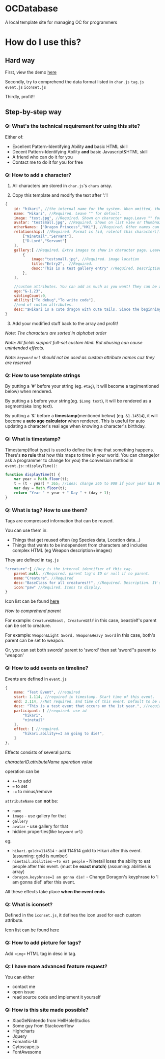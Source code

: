 # OCDatabase
A local template site for managing OC for programmers

# How do I use this?
## Hard way
First, view the demo [here](https://xiaogenintendo.github.io/OC-Database/)

Secondly, try to comprehend the data format listed in `char.js` `tag.js` `event.js` `iconset.js`

Thirdly, profit!!

## Step-by-step way
### Q: What's the technical requirement for using this site?
Either of:
- Excellent Pattern-Identifying Ability **and** basic HTML skill
- Decent Pattern-Identifying Ability **and** basic Javascript&HTML skill
- A friend who can do it for you
- Contact me to do it for you for free

### Q: How to add a character?
1. All characters are stored in `char.js`'s `chars` array.

2. Copy this template and modify the text after ':'!
```js
{
    id: "hikari", //the internal name for the system. When omitted, the id will be name
    name: "Hikari", //Required. Leave "" for default.
    image: "test.jpg", //Required. Shown on character page.Leave "" for default.
    avatar: "testsmall.jpg", //Required. Shown on list view or thumbnail.
    otherNames: ["Dragon Princess","HKL"], //Required. Other names can be found through search box. Leave it to [] when there's none
    relationship:[ //Required. Format is [id, role(of this character)]. Leave [] if none.
        ["Ninetail","Servant"],
        ["D.Lord","Servant"]
    ],
    gallery:[ //Required. Extra images to show in character page. Leave [] if none.
        {
            image:"testsmall.jpg", //Required. image location
            title:"Entry2",  //Required.
            desc:"This is a test gallery entry" //Required. Description/Comments.
        },
    ],

    //custom attributes. You can add as much as you want! They can be arrays, strings, template strings(mentioned below), numbers. They are shown in the character page.
    age:"&-1.23",
    siblingCount:0,
    ability:["To debug","To write code"],
    //end of custom attributes.
    desc:"$Hikari is a cute dragon with cute tails. Since the beginning of time, she was a servant for Ninetail.", //Required. Usually put at last.
}
```

3. Add your modified stuff back to the array and profit!

_Note: The characters are sorted in alphabet order_

_Note: All fields support full-set custom html. But abusing can cause unintended effects._

_Note: `keyword` `url` should not be used as custom attribute names cuz they are reserved_
### Q: How to use template strings
By putting a '#' before your string (eg. `#tag`), it will become a tag(mentioned below) when rendered.

By putting a `$` before your string(eg. `$Long text`), it will be rendered as a segment(aka long text).

By putting a '&' before a **timestamp**(mentioned below) (eg. `&1.14514`), it will become a **auto age calculator** when rendered. This is useful for auto updating a character's real age when knowing a character's birthday.

### Q: What is timestamp?
Timestamp(float type) is used to define the time that something happens. There's **no rule** that how this maps to time in your world. You can change(or ask a programmer to change for you) the conversion method in `event.js::displayTime()`:

```js
function displayTime(t) {
    var year = Math.floor(t);
    t = (t - year) * 365; //idea: change 365 to 900 if your year has 900 days!
    var day = Math.floor(t);
    return "Year " + year + " Day " + (day + 1);
}
```

### Q: What is tag? How to use them?
Tags are compressed information that can be reused.

You can use them in:
- Things that get reused often (eg Species data, Location data...)
- Things that wants to be independent from characters and includes complex HTML (eg Weapon description+images)

They are defined in `tag.js`

```js
"creature":{ //key is the internal identifier of this tag.
    parent:null, //Required. parent tag's ID or null if no parent. 
    name:"Creature", //Required
    desc:"BaseClass for all creatures!!", //Required. Description. It's recommended to put multimedia here.
    icon:"paw" //Required. Icons to display.
}
```

Icon list can be found [here](https://fomantic-ui.com/elements/icon.html)

_How to comprehend parent_

For example: `Creature&Beast, Creature&Elf` in this case, beast/elf's parent can be set to creature.

For example: `Weapon&Light Sword, Weapon&Heavy Sword` in this case, both's parent can be set to weapon.

Or, you can set both swords' parent to 'sword' then set 'sword''s parent to 'weapon'

### Q: How to add events on timeline?
Events are defined in `event.js`
```js
{
    name: "Test Event", //required
    start: 1.114, //required in timestamp. Start time of this event.
    end: 2.114, //Not required. End time of this event. Default to be start time.
    desc: "This is a test event that occurs on the 1st year.", //required, description. DOES NOT NEED TEMPLATE STRING
    participant: [ //required. use id
        "hikari",
        "ninetail"
    ],
    effect: [ //required.
        "hikari.ability+=I am going to die!",
    ]
},
```

Effects consists of several parts:

_characterID.attributeName operation value_

operation can be 
- `+=` to add
- `=` to set
- `-=` to minus/remove

`attributeName` can **not** be:
- `name`
- `image` - use gallery for that
- `gallery`
- `avatar` - use gallery for that
- hidden properties(like `keyword` `url`)

eg.
- `hikari.gold+=114514` - add 114514 gold to Hikari after this event. (assuming: gold is number)
- `ninetail.abilities-=To eat people` - Ninetail loses the ability to eat people after this event. (must be **exact match**) (assuming: abilities is array)
- `doragon.keyphrase=I am gonna die!` - Change Doragon's keyphrase to 'I am gonna die!' after this event.

All these effects take place **when the event ends**

### Q: What is iconset?
Defined in the `iconset.js`, it defines the icon used for each custom attribute.

Icon list can be found [here](https://fomantic-ui.com/elements/icon.html)

### Q: How to add picture for tags?
Add `<img>` HTML tag in desc in tag.

### Q: I have more advanced feature request?
You can either
- contact me
- open issue
- read source code and implement it yourself
### Q: How is this site made possible?
- XiaoGeNintendo from HellHoleStudios
- Some guy from Stackoverflow
- Highcharts
- Jquery
- Fomantic-UI
- Cytoscape.js
- FontAwesome
